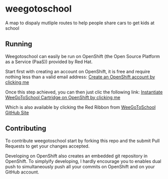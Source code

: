 # weegotoschool

A map to dispaly mutliple routes to help people share cars to get kids at school

## Running ##

Weegotoschool can easily be run on OpenShift (the Open Source Platform as a Service (PaaS)) provided by Red Hat.

Start first with creating an account on OpenShift, it is free and require nothing less than a valid email address:
[Create an OpenShift account by clicking me](https://www.openshift.com/app/account/new)

Once this step achieved, you can then just clic the following link:
[Instantiate WeeGoToSchool Cartridge on OpenShift by clicking me](https://openshift.redhat.com/app/console/application_types/custom?name=weegotoschool&initial_git_url=https%3A%2F%2Fgithub.com/akram/weegotoschool.git&cartridges[]=php-5.4&cartridges[]=mongodb)

Which is also available by clicking the Red Ribbon from [WeeGoToSchool GitHub Site](http://akram.github.io/weegotoschool/)

## Contributing ##
To contribute weegotoschool start by forking this repo and the submit Pull Requests to get your changes accepted.

Developing on OpenShift also creates an embedded git repository in OpenShift.
To simplyify developing, I hardly encourage you to enables dual push to simultaneously push all your commits on OpenShift and on your GitHub account.

